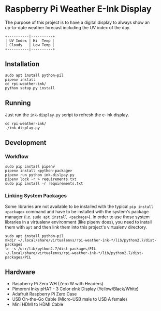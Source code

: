 # Raspberry Pi Weather E-Ink Display

The purpose of this project is to have a digital display to always show an
up-to-date weather forecast including the UV index of the day.

```
+----------|----------+
| UV Index | Hi  Temp |
| Cloudy   | Low Temp |
+----------|----------+
```

## Installation

```
sudo apt install python-pil
pipenv install
cd rpi-weather-ink/
python setup.py install
```

## Running

Just run the `ink-display.py` script to refresh the e-ink display.

```
cd rpi-weather-ink/
./ink-display.py
```

## Development

### Workflow

```
sudo pip install pipenv
pipenv install <python-package>
pipenv run python ink-dislpay.py
pipenv lock -r > requirements.txt
sudo pip install -r requirements.txt
```

### Linking System Packages

Some libraries are not available to be installed with the typical
`pip install <package>` command and have to be installed with the system's
package manager (i.e. `sudo apt install <package>`). In order to use those
system libraries in a virtualenv environment (like pipenv does), you need to
install them with `apt` and then link them into this project's virtualenv
directory.

```
sudo apt install python-pil
mkdir ~/.local/share/virtualenvs/rpi-weather-ink-*/lib/python2.7/dist-packages
ln -s /usr/lib/python2.7/dist-packages/PIL ~/.local/share/virtualenvs/rpi-weather-ink-*/lib/python2.7/dist-packages/PIL
```

## Hardware

* Raspberry Pi Zero WH (Zero W with Headers)
* Pimoroni Inky pHAT - 3 Color eInk Display (Yellow/Black/White)
* Adafruit Raspberry Pi Zero Case
* USB On-the-Go Cable (Micro-USB male to USB A female)
* Mini HDMI to HDMI Cable
